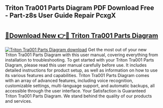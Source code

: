 ## Triton Tra001 Parts Diagram PDF Download Free - Part-z8s User Guide Repair PcxgX

# <h2><a href="http://dftbnp.blite.top/?on=Triton+Tra001+Parts+Diagram">🔗Download New 👉🔴 Triton Tra001 Parts Diagram</a></h2>

[![Triton Tra001 Parts Diagram download](https://i.imgur.com/lujVjoI.png)](http://dftbnp.blite.top/?on=Triton+Tra001+Parts+Diagram)
Get the most out of your new Triton Tra001 Parts Diagram with this user manual, covering everything from installation to troubleshooting. To get started with your Triton Tra001 Parts Diagram, please read this user manual carefully before use. It includes detailed instructions for product setup, as well as information on how to use its various features and capabilities. Triton Tra001 Parts Diagram comes with an array of advanced features, including voice recognition, customizable settings, multi-language support, and automatic backups, all accessible through the user interface. Your Satisfaction is Guaranteed Triton Tra001 Parts Diagram. We stand behind the quality of our products and services.
